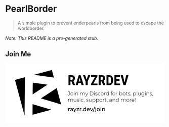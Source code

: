 # PearlBorder

> A simple plugin to prevent enderpearls from being used to escape the worldborder.

*Note: This README is a pre-generated stub.*

## Join Me

[![Discord Badge](https://github.com/Rayzr522/ProjectResources/raw/master/RayzrDev/badge-small.png)](https://rayzr.dev/join)
